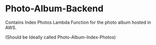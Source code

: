 # Photo-Album-Backend
Contains Index Photos Lambda Function for the photo album hosted in AWS.

(Should be Ideally called Photo-Album-Index-Photos)
